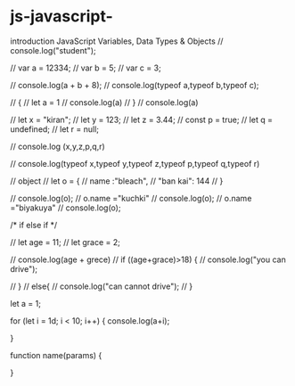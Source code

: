 # js-javascript-

introduction 
JavaScript Variables, Data Types & Objects 
// console.log("student"); 

// var a = 12334;
// var b = 5;
// var c = 3;

// console.log(a + b + 8);
// console.log(typeof a,typeof b,typeof c);


// {
//     let a = 1
//     console.log(a)
// }
// console.log(a)

// let x = "kiran";
// let y = 123;
// let z =  3.44;
// const p = true;
// let q = undefined;
// let r = null;


// console.log (x,y,z,p,q,r)

// console.log(typeof x,typeof y,typeof z,typeof p,typeof q,typeof r)

// object
// let o = {
//     name :"bleach",
//     "ban kai": 144
// }

// console.log(o);
// o.name ="kuchki"
// console.log(o);
// o.name ="biyakuya"
// console.log(o);

/* if else if */

// let age = 11;
// let grace = 2;

// console.log(age + grece)
// if ((age+grace)>18) {
//     console.log("you can drive");
    
// }
// else{
//     console.log("can cannot drive");
// }

let a = 1;

for (let i = 1d; i < 10; i++) {
    console.log(a+i);
    
}



function name(params) {
    
}
